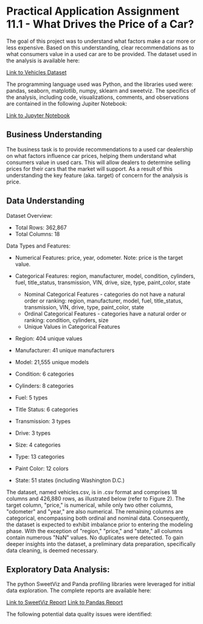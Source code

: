 # Practical Application Assignment 11.1 - What Drives the Price of a Car?


The goal of this project was to understand what factors make a car more or less expensive. Based on this understanding, clear recommendations as to what consumers value in a used car are to be provided. The dataset used in the analysis is available here:

[Link to Vehicles Dataset](/vehicles.csv)

The programming language used was Python, and the libraries used were: pandas, seaborn, matplotlib, numpy, sklearn and sweetviz.
The specifics of the analysis, including code, visualizations, comments, and observations are contained in the following Jupiter Notebook:

[Link to Jupyter Notebook](/PAA_11_1.jpynb)

## Business Understanding

The business task is to provide recommendations to a used car dealership on what factors influence car prices, helping them understand what consumers value in used cars. This will allow dealers to determine selling prices for their cars that the market will support. As a result of this understanding the key feature (aka. target) of concern for the analysis is price.

## Data Understanding

Dataset Overview:
* Total Rows: 362,867  
* Total Columns: 18  

Data Types and Features:
* Numerical Features: price, year, odometer. Note: price is the target value.  

* Categorical Features: region, manufacturer, model, condition, cylinders, fuel, title_status, transmission, VIN, drive, size, type, paint_color, state  
  * Nominal Categorical Features - categories do not have a natural order or ranking: region, manufacturer, model, fuel, title_status, transmission, VIN, drive, type, paint_color, state  
  * Ordinal Categorical Features - categories have a natural order or ranking: condition, cylinders, size  
  * Unique Values in Categorical Features  
* Region: 404 unique values  
* Manufacturer: 41 unique manufacturers  
* Model: 21,555 unique models  
* Condition: 6 categories  
* Cylinders: 8 categories  
* Fuel: 5 types  
* Title Status: 6 categories  
* Transmission: 3 types  
* Drive: 3 types  
* Size: 4 categories  
* Type: 13 categories  
* Paint Color: 12 colors  
* State: 51 states (including Washington D.C.)  

The dataset, named vehicles.csv, is in .csv format and comprises 18 columns and 426,880 rows, as illustrated below (refer to Figure 2). The target column, "price," is numerical, while only two other columns, "odometer" and "year," are also numerical. The remaining columns are categorical, encompassing both ordinal and nominal data. Consequently, the dataset is expected to exhibit imbalance prior to entering the modeling phase. With the exception of "region," "price," and "state," all columns contain numerous "NaN" values. No duplicates were detected. To gain deeper insights into the dataset, a preliminary data preparation, specifically data cleaning, is deemed necessary.

## Exploratory Data Analysis:

The python SweetViz and Panda profiling libraries were leveraged for initial data exploration. The complete reports are available here: 

[Link to SweetViz Report](/SWEETVIZ_Vehicles.html)
[Link to Pandas Report](/Pandas_Profiling_Report_Vehicles.html)


The following potential data quality issues were identified:

